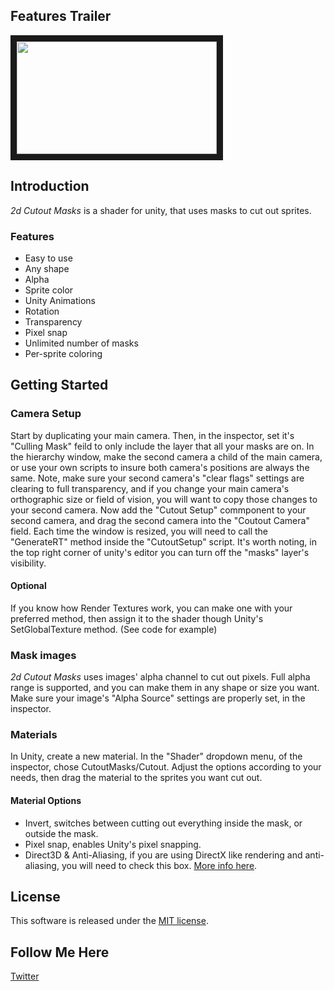 ## Features Trailer
<a href="http://www.youtube.com/watch?feature=player_embedded&v=VUusYgx3ecM" target="_blank"><img src="http://img.youtube.com/vi/VUusYgx3ecM/0.jpg" width="320" height="180" border="10" /></a>

## Introduction
*2d Cutout Masks* is a shader for unity, that uses masks to cut out sprites. 

### Features
 - Easy to use
 - Any shape
 - Alpha
 - Sprite color
 - Unity Animations
 - Rotation
 - Transparency
 - Pixel snap
 - Unlimited number of masks
 - Per-sprite coloring
 
## Getting Started

### Camera Setup
Start by duplicating your main camera. Then, in the inspector, set it's "Culling Mask" feild to only include the layer that all your masks are on. In the hierarchy window, make the second camera a child of the main camera, or use your own scripts to insure both camera's positions are always the same. Note, make sure your second camera's "clear flags" settings are clearing to full transparency, and if you change your main camera's orthographic size or field of vision, you will want to copy those changes to your second camera. Now add the "Cutout Setup" commponent to your second camera, and drag the second camera into the "Coutout Camera" field. Each time the window is resized, you will need to call the "GenerateRT" method inside the "CutoutSetup" script. It's worth noting, in the top right corner of unity's editor you can turn off the "masks" layer's visibility.

#### Optional
If you know how Render Textures work, you can make one with your preferred method, then assign it to the shader though Unity's SetGlobalTexture method. (See code for example)

### Mask images
*2d Cutout Masks* uses images' alpha channel to cut out pixels. Full alpha range is supported, and you can make them in any shape or size you want. Make sure your image's "Alpha Source" settings are properly set, in the inspector.

### Materials
In Unity, create a new material. In the "Shader" dropdown menu, of the inspector, chose CutoutMasks/Cutout. Adjust the options according to your needs, then drag the material to the sprites you want cut out.

#### Material Options
- Invert, switches between cutting out everything inside the mask, or outside the mask.
- Pixel snap, enables Unity's pixel snapping.
- Direct3D & Anti-Aliasing, if you are using DirectX like rendering and anti-aliasing, you will need to check this box. [More info here](https://docs.unity3d.com/Manual/SL-PlatformDifferences.html).
 
## License
This software is released under the [MIT license](http://opensource.org/licenses/MIT).

## Follow Me Here
[Twitter](https://twitter.com/NathanLDearth)
